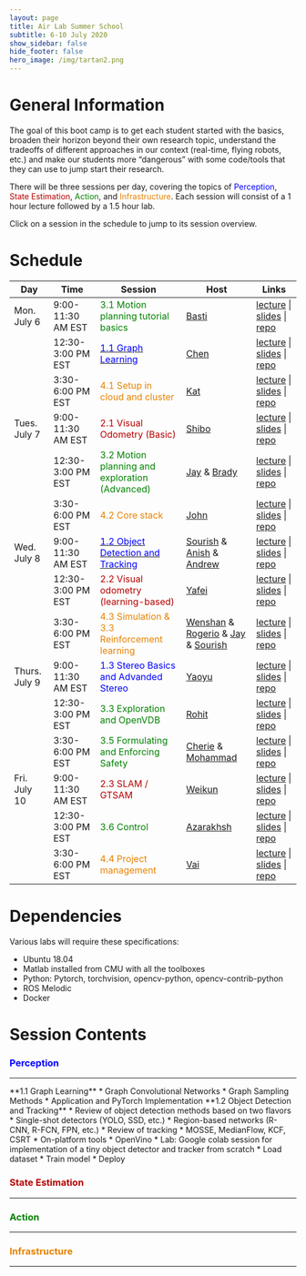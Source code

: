 ```yaml
---
layout: page
title: Air Lab Summer School
subtitle: 6-10 July 2020
show_sidebar: false
hide_footer: false
hero_image: /img/tartan2.png
---
```

<!-- hero_image: /img/posts/2020-02-29-tartanair/environments.png -->
# General Information
The goal of this boot camp is to get each student started with the basics, broaden their horizon beyond their own research topic, understand the tradeoffs of different approaches in our context (real-time, flying robots, etc.) and make our students more “dangerous” with some code/tools that they can use to jump start their research. 

There will be three sessions per day, covering the topics of <span style="color:blue">Perception</span>, <span style="color:#b50000">State Estimation</span>, <span style="color:green">Action</span>, and <span style="color:#e68200">Infrastructure</span>. Each session will consist of a 1 hour lecture followed by a 1.5 hour lab.

Click on a session in the schedule to jump to its session overview.

<!-- Add instructions for how streaming will work-->


# Schedule

|Day  |Time   | Session |Host   |Links   |
|---|---|---|---|---|
|Mon. July 6  | 9:00-11:30 AM EST| <span style="color:green">3.1 Motion planning tutorial basics</span>            | [Basti](/team/sebastian/)  | [lecture]() \| [slides]() \| [repo]()  |
|     | 12:30-3:00 PM EST| <a href="#1.1"><span style="color:blue">1.1 Graph Learning</span></a>                             | [Chen](/team/chen/)        | [lecture]() \| [slides]() \| [repo]()  |
|     | 3:30-6:00 PM EST | <span style="color:#e68200">4.1 Setup in cloud and cluster</span>                 | [Kat](/team/katarinac/)  |  [lecture]() \| [slides]() \| [repo]() |
|Tues. July 7| 9:00-11:30 AM EST| <span style="color:#b50000">2.1 Visual Odometry (Basic)</span>                    | [Shibo](/team/shiboz/)  | [lecture]() \| [slides]() \| [repo]()  |
|     | 12:30-3:00 PM EST| <span style="color:green">3.2 Motion planning and exploration (Advanced)</span> | [Jay](/team/jay/) & [Brady](/team/bradym/) |  [lecture]() \| [slides]() \| [repo]() |
|     | 3:30-6:00 PM EST | <span style="color:#e68200">4.2 Core stack</span>                                 | [John](/team/johnk/)  |  [lecture]() \| [slides]() \| [repo]() |
|Wed. July 8  | 9:00-11:30 AM EST| <a href="#1.2"><span style="color:blue">1.2 Object Detection and Tracking</span></a>              | [Sourish](/team/sourish/) & [Anish](/team/anishb/) & [Andrew](/team/andrews/)| [lecture]() \| [slides]() \| [repo]()  |
|     | 12:30-3:00 PM EST| <span style="color:#b50000">2.2 Visual odometry (learning-based)</span>           | [Yafei](/team/yafeih/)  |  [lecture]() \| [slides]() \| [repo]() |
|     | 3:30-6:00 PM EST | <span style="color:#e68200">4.3 Simulation & 3.3 Reinforcement learning</span>    | [Wenshan](/team/wenshan/) & [Rogerio](/team/rogeriob/) & [Jay](/team/jay/) & [Sourish](/team/sourish/)|  [lecture]() \| [slides]() \| [repo]() |
|Thurs. July 9| 9:00-11:30 AM EST| <span style="color:blue">1.3 Stereo Basics and Advanded Stereo</span>          | [Yaoyu](/team/yaoyuh/)  | [lecture]() \| [slides]() \| [repo]()  |
|     | 12:30-3:00 PM EST| <span style="color:green">3.3 Exploration and OpenVDB</span>                    | [Rohit](/team/rohitg/)  |  [lecture]() \| [slides]() \| [repo]() |
|     | 3:30-6:00 PM EST | <span style="color:green">3.5 Formulating and Enforcing Safety</span>           | [Cherie](/team/cherie/) & [Mohammad](/team/mohammadrezam/)  |  [lecture]() \| [slides]() \| [repo]() |
|Fri. July 10  | 9:00-11:30 AM EST| <span style="color:#b50000">2.3 SLAM / GTSAM</span>                               | [Weikun](/team/weikun/)  | [lecture]() \| [slides]() \| [repo]()  |
|     | 12:30-3:00 PM EST| <span style="color:green">3.6 Control</span>                                    | [Azarakhsh](/team/azarakshs/)  |  [lecture]() \| [slides]() \| [repo]() |
|     | 3:30-6:00 PM EST | <span style="color:#e68200">4.4 Project management</span>                         | [Vai](/team/vaibhavv/)  |  [lecture]() \| [slides]() \| [repo]() |

# Dependencies
Various labs will require these specifications:
* Ubuntu 18.04
* Matlab installed from CMU with all the toolboxes
* Python: Pytorch, torchvision, opencv-python, opencv-contrib-python
* ROS Melodic
* Docker 


# Session Contents


### <span style="color:blue">Perception</span>
<hr>

<a id="1.1" />
**1.1 Graph Learning**
* Graph Convolutional Networks
* Graph Sampling Methods
* Application and PyTorch Implementation

<a id="1.2" />
**1.2 Object Detection and Tracking**
* Review of object detection methods based on two flavors
    * Single-shot detectors (YOLO, SSD, etc.)
    * Region-based networks (R-CNN, R-FCN, FPN, etc.)
* Review of tracking
    * MOSSE, MedianFlow, KCF, CSRT
* On-platform tools
    * OpenVino
* Lab: Google colab session for implementation of a tiny object detector and tracker from scratch
    * Load dataset
    * Train model 
    * Deploy

### <span style="color:#b50000">State Estimation</span>
<hr>

### <span style="color:green">Action</span>
<hr>

### <span style="color:#e68200">Infrastructure</span>
<hr>




